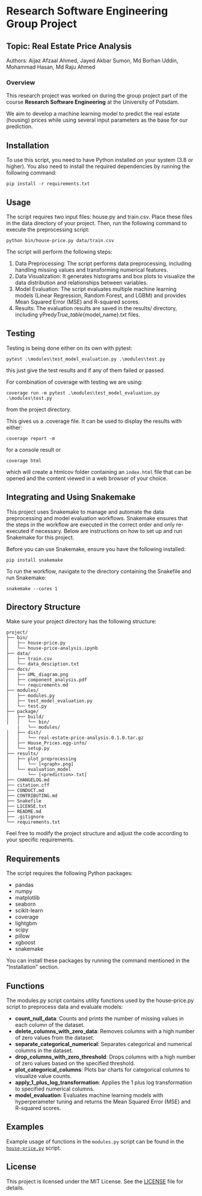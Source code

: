 # Research Software Engineering Group Project

## Topic: Real Estate Price Analysis

Authors: Aijaz Afzaal Ahmed, Jayed Akbar Sumon, Md Borhan Uddin, Mohammad Hasan, Md Raju Ahmed

### Overview

This research project was worked on during the group project part of the course **Research Software Engineering** at the University of Potsdam.

We aim to develop a machine learning model to predict the real estate (housing) prices while using several input parameters as the base for our prediction.

## Installation

To use this script, you need to have Python installed on your system (3.8 or higher). You also need to install the required dependencies by running the following command:

```
pip install -r requirements.txt
```

## Usage

The script requires two input files: house.py and train.csv. Place these files in the data directory of your project. Then, run the following command to execute the preprocessing script:

```
python bin/house-price.py data/train.csv
```

The script will perform the following steps:

1. Data Preprocessing: The script performs data preprocessing, including handling missing values and transforming numerical features.
2. Data Visualization: It generates histograms and box plots to visualize the data distribution and relationships between variables.
3. Model Evaluation: The script evaluates multiple machine learning models (Linear Regression, Random Forest, and LGBM) and provides Mean Squared Error (MSE) and R-squared scores.
4. Results: The evaluation results are saved in the results/ directory, including yPred*yTrue_table*{model_name}.txt files.

## Testing

Testing is being done either on its own with pytest:

```
pytest .\modules\test_model_evaluation.py .\modules\test.py
```

this just give the test results and if any of them failed or passed.

For combination of coverage with testing we are using:

```
coverage run -m pytest .\modules\test_model_evaluation.py .\modules\test.py
```

from the project directory.

This gives us a .coverage file. It can be used to display the results with either:

```
coverage report -m
```

for a console result or

```
coverage html
```

which will create a htmlcov folder containing an `index.html` file that can be opened and the content viewed in a web browser of your choice.

## Integrating and Using Snakemake
This project uses Snakemake to manage and automate the data preprocessing and model evaluation workflows. Snakemake ensures that the steps in the workflow are executed in the correct order and only re-executed if necessary. Below are instructions on how to set up and run Snakemake for this project.

Before you can use Snakemake, ensure you have the following installed:
```
pip install snakemake
```
To run the workflow, navigate to the directory containing the Snakefile and run Snakemake:
```
snakemake --cores 1
```
## Directory Structure

Make sure your project directory has the following structure:

```
project/
├── bin/
│   ├── house-price.py
│   └── house-price-analysis.ipynb
├── data/
│   ├── train.csv
│   └── data_desciption.txt
├── docs/
│   ├── UML_diagram.png
│   ├── component_analysis.pdf
│   └── requirements.md   
├── modules/
│   ├── modules.py
│   ├── test_model_evaluation.py
│   └── test.py
├── package/
│   ├── build/
│   │   └── bin/
    |   └── modules/
│   ├── dist/
│   │   └── real-estate-price-analysis.0.1.0.tar.gz
│   ├── House_Prices.egg-info/
│   └── setup.py
├── results/
│   ├── plot_preprocessing
│   │   └── [<graph>.png]
│   └── evaluation_model
│       └── [<prediction>.txt]
├── CHANGELOG.md
├── citation.cff
├── CONDUCT.md
├── CONTRIBUTING.md
├── Snakefile
├── LICENSE.txt
├── README.md
├── .gitignore
└── requirements.txt

```
Feel free to modify the project structure and adjust the code according to your specific requirements.

## Requirements

The script requires the following Python packages:

- pandas
- numpy
- matplotlib
- seaborn
- scikit-learn
- coverage
- lightgbm
- scipy
- pillow
- xgboost
- snakemake

You can install these packages by running the command mentioned in the "Installation" section.

## Functions

The modules.py script contains utility functions used by the house-price.py script to preprocess data and evaluate models:

<ul>
    <li><b>count_null_data</b>: Counts and prints the number of missing values in each column of the dataset.</li>
    <li><b>delete_columns_with_zero_data</b>: Removes columns with a high number of zero values from the dataset.</li>
    <li><b>separate_categorical_numerical</b>: Separates categorical and numerical columns in the dataset.</li>
    <li><b>drop_columns_with_zero_threshold</b>: Drops columns with a high number of zero values based on the specified threshold.</li>
    <li><b>plot_categorical_columns</b>: Plots bar charts for categorical columns to visualize value counts.</li>
    <li><b>apply_1_plus_log_transformation</b>: Applies the 1 plus log transformation to specified numerical columns.</li>
    <li><b>model_evaluation</b>: Evaluates machine learning models with hyperperameter tuning and returns the Mean Squared Error (MSE) and R-squared scores.</li>
</ul>

## Examples

Example usage of functions in the `modules.py` script can be found in the [`house-price.py`](bin/house-price.py) script.

## License

This project is licensed under the MIT License. See the [LICENSE](LICENSE.txt) file for details.
